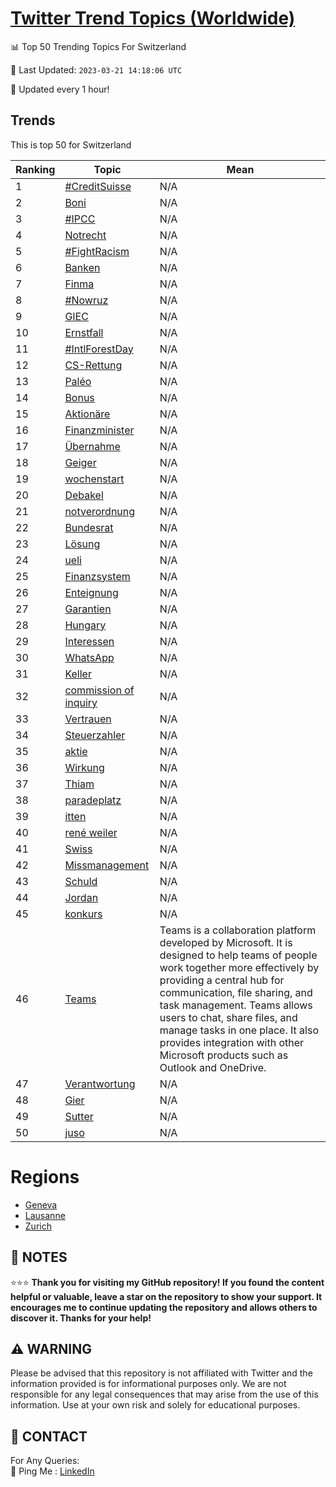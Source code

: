 [Twitter Trend Topics (Worldwide)](https://github.com/ErcinDedeoglu/Twitter-Trend-Topics)
==========


📊 Top 50 Trending Topics For Switzerland

📆 Last Updated: `2023-03-21 14:18:06 UTC`

🔧 Updated every 1 hour!


## Trends

This is top 50 for Switzerland

| Ranking | Topic | Mean |
| ------- | ------------ | ------------ |
| 1 | [#CreditSuisse](http://twitter.com/search?q=%23CreditSuisse) | N/A |
| 2 | [Boni](http://twitter.com/search?q=Boni) | N/A |
| 3 | [#IPCC](http://twitter.com/search?q=%23IPCC) | N/A |
| 4 | [Notrecht](http://twitter.com/search?q=Notrecht) | N/A |
| 5 | [#FightRacism](http://twitter.com/search?q=%23FightRacism) | N/A |
| 6 | [Banken](http://twitter.com/search?q=Banken) | N/A |
| 7 | [Finma](http://twitter.com/search?q=Finma) | N/A |
| 8 | [#Nowruz](http://twitter.com/search?q=%23Nowruz) | N/A |
| 9 | [GIEC](http://twitter.com/search?q=GIEC) | N/A |
| 10 | [Ernstfall](http://twitter.com/search?q=Ernstfall) | N/A |
| 11 | [#IntlForestDay](http://twitter.com/search?q=%23IntlForestDay) | N/A |
| 12 | [CS-Rettung](http://twitter.com/search?q=CS-Rettung) | N/A |
| 13 | [Paléo](http://twitter.com/search?q=Pal%c3%a9o) | N/A |
| 14 | [Bonus](http://twitter.com/search?q=Bonus) | N/A |
| 15 | [Aktionäre](http://twitter.com/search?q=Aktion%c3%a4re) | N/A |
| 16 | [Finanzminister](http://twitter.com/search?q=Finanzminister) | N/A |
| 17 | [Übernahme](http://twitter.com/search?q=%c3%9cbernahme) | N/A |
| 18 | [Geiger](http://twitter.com/search?q=Geiger) | N/A |
| 19 | [wochenstart](http://twitter.com/search?q=wochenstart) | N/A |
| 20 | [Debakel](http://twitter.com/search?q=Debakel) | N/A |
| 21 | [notverordnung](http://twitter.com/search?q=notverordnung) | N/A |
| 22 | [Bundesrat](http://twitter.com/search?q=Bundesrat) | N/A |
| 23 | [Lösung](http://twitter.com/search?q=L%c3%b6sung) | N/A |
| 24 | [ueli](http://twitter.com/search?q=ueli) | N/A |
| 25 | [Finanzsystem](http://twitter.com/search?q=Finanzsystem) | N/A |
| 26 | [Enteignung](http://twitter.com/search?q=Enteignung) | N/A |
| 27 | [Garantien](http://twitter.com/search?q=Garantien) | N/A |
| 28 | [Hungary](http://twitter.com/search?q=Hungary) | N/A |
| 29 | [Interessen](http://twitter.com/search?q=Interessen) | N/A |
| 30 | [WhatsApp](http://twitter.com/search?q=WhatsApp) | N/A |
| 31 | [Keller](http://twitter.com/search?q=Keller) | N/A |
| 32 | [commission of inquiry](http://twitter.com/search?q=commission+of+inquiry) | N/A |
| 33 | [Vertrauen](http://twitter.com/search?q=Vertrauen) | N/A |
| 34 | [Steuerzahler](http://twitter.com/search?q=Steuerzahler) | N/A |
| 35 | [aktie](http://twitter.com/search?q=aktie) | N/A |
| 36 | [Wirkung](http://twitter.com/search?q=Wirkung) | N/A |
| 37 | [Thiam](http://twitter.com/search?q=Thiam) | N/A |
| 38 | [paradeplatz](http://twitter.com/search?q=paradeplatz) | N/A |
| 39 | [itten](http://twitter.com/search?q=itten) | N/A |
| 40 | [rené weiler](http://twitter.com/search?q=ren%c3%a9+weiler) | N/A |
| 41 | [Swiss](http://twitter.com/search?q=Swiss) | N/A |
| 42 | [Missmanagement](http://twitter.com/search?q=Missmanagement) | N/A |
| 43 | [Schuld](http://twitter.com/search?q=Schuld) | N/A |
| 44 | [Jordan](http://twitter.com/search?q=Jordan) | N/A |
| 45 | [konkurs](http://twitter.com/search?q=konkurs) | N/A |
| 46 | [Teams](http://twitter.com/search?q=Teams) | Teams is a collaboration platform developed by Microsoft. It is designed to help teams of people work together more effectively by providing a central hub for communication, file sharing, and task management. Teams allows users to chat, share files, and manage tasks in one place. It also provides integration with other Microsoft products such as Outlook and OneDrive. |
| 47 | [Verantwortung](http://twitter.com/search?q=Verantwortung) | N/A |
| 48 | [Gier](http://twitter.com/search?q=Gier) | N/A |
| 49 | [Sutter](http://twitter.com/search?q=Sutter) | N/A |
| 50 | [juso](http://twitter.com/search?q=juso) | N/A |



# Regions

* [Geneva](</Switzerland/Geneva.md>)
* [Lausanne](</Switzerland/Lausanne.md>)
* [Zurich](</Switzerland/Zurich.md>)



## 📝 NOTES

⭐⭐⭐ **Thank you for visiting my GitHub repository! If you found the content helpful or valuable, leave a star on the repository to show your support. It encourages me to continue updating the repository and allows others to discover it. Thanks for your help!**


## ⚠️ WARNING

Please be advised that this repository is not affiliated with Twitter and the information provided is for informational purposes only. We are not responsible for any legal consequences that may arise from the use of this information. Use at your own risk and solely for educational purposes.


## 📨 CONTACT

 For Any Queries:  
            🏓 Ping Me : [LinkedIn](https://www.linkedin.com/in/ercindedeoglu/)

